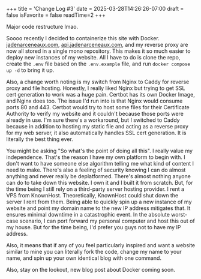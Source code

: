 +++
title = 'Change Log #3'
date = 2025-03-28T14:26:26-07:00
draft = false
isFavorite = false
readTime=2
+++

Major code restructure lmao.

Soooo recently I decided to containerize this site with Docker. [jadenarceneaux.com](https://jadenarceneaux.com), [api.jadenarceneaux.com](https://api.jadenarceneaux.com), and my reverse proxy are now all stored in a single mono repository. This makes it so much easier to deploy new instances of my website. All I have to do is clone the repo, create the `.env` file based on the `.env.example` file, and run `docker compose up -d` to bring it up.

Also, a change worth noting is my switch from Nginx to Caddy for reverse proxy and file hosting. Honestly, I really liked Nginx but trying to get SSL cert generation to work was a huge pain. Certbot has its own Docker Image, and Nginx does too. The issue I'd run into is that Nginx would consume ports 80 and 443. Certbot would try to host some files for their Certificate Authority to verify my website and it couldn't because those ports were already in use. I'm sure there's a workaround, but I switched to Caddy because in addition to hosting my static file and acting as a reverse proxy for my web server, it also automatically handles SSL cert generation. It is literally the best thing ever.

You might be asking "So what's the point of doing all this". I really value my independence. That's the reason I have my own platform to begin with. I don't want to have someone else algorithm telling me what kind of content I need to make. There's also a feeling of security knowing I can do almost anything and never really be deplatformed. There's almost nothing anyone can do to take down this website. I own it and I built it from scratch. But, for the time being I still rely on a third-party server hosting provider. I rent a VPS from KnownHost. Theoretically, KnownHost could shut down the server I rent from them. Being able to quickly spin up a new instance of my website and point my domain name to the new IP address mitigates that. It ensures minimal downtime in a catastrophic event. In the absolute worst-case scenario, I can port forward my personal computer and host this out of my house. But for the time being, I'd prefer you guys not to have my IP address.

Also, it means that if any of you feel particularly inspired and want a website similar to mine you can literally fork the code, change my name to your name, and spin up your own identical blog with one command.

Also, stay on the lookout, new blog post about Docker coming soon.
